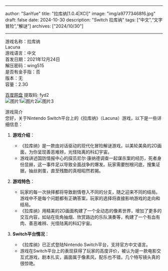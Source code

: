 
---
author: "SanYue"
title: "拉库纳[1.0.4|XCI]"
image: "img/a97773468f6.jpg"
draft: false
date: 2024-10-30
description: "Switch 拉库纳"
tags: [“中文”,“文字冒险”,“解谜”]
archives: ["2024/10/30"]

---

游戏名称：拉库纳   
Lacuna    
游戏语言：中文  
首发日期：2021年12月24日  
解压密码：wing515  
是否有金手指：否  
版本：无   
容量：2.3G

[百度网盘](https://pan.baidu.com/s/184xFdD9aBCDQUWZyElNf-A) 提取码: fyd2  
![图片1](img/2e6c1670341.jpg)![图片2](img/7dba873b4.jpg)![图片3](img/52e6c167034.jpg)  

游戏简介  
您好，关于Nintendo Switch平台上的《拉库纳》（Lacuna）游戏，以下是一些详细信息：

1. **游戏介绍**：
   - 《拉库纳》是一款由对话驱动的现代化冒险解谜游戏，以美轮美奂的2D画面，为你呈现善恶难辨，光怪陆离的科幻宇宙。
   - 游戏讲述国防情报中心的探员尼尔·康纳德调查一起谋杀案的经历，死者身份显赫，这一事件足以导致全面战争的爆发。玩家需要刨根问底，搜集证据，抽丝剥茧，直至残酷的真相昭然若揭。

2. **游戏特色**：
   - 玩家的每一次抉择都将导致剧情卷入不同的分支，随之迎来不同的结局。游戏中不是每个问题都有正确答案，玩家的选择将直接影响游戏的走向和结局。
   - 《拉库纳》用精美的2D画面构建了一个全动态的像素世界，增加了更多的交互内容，如站在街角抽烟、欣赏路边的乐队演奏等，构建了一个有血有肉、善恶难辨、光怪陆离的科幻宇宙。

3. **Switch平台情况**：
   - 《拉库纳》已正式登陆Nintendo Switch平台，支持官方中文语言。
   - 游戏在Switch平台上的表现获得了玩家的高度评价，被认为是一款电影交互式游戏，剧本扎实，画面属于像素风，配乐也不错，几个特写镜头真的很惊艳。
